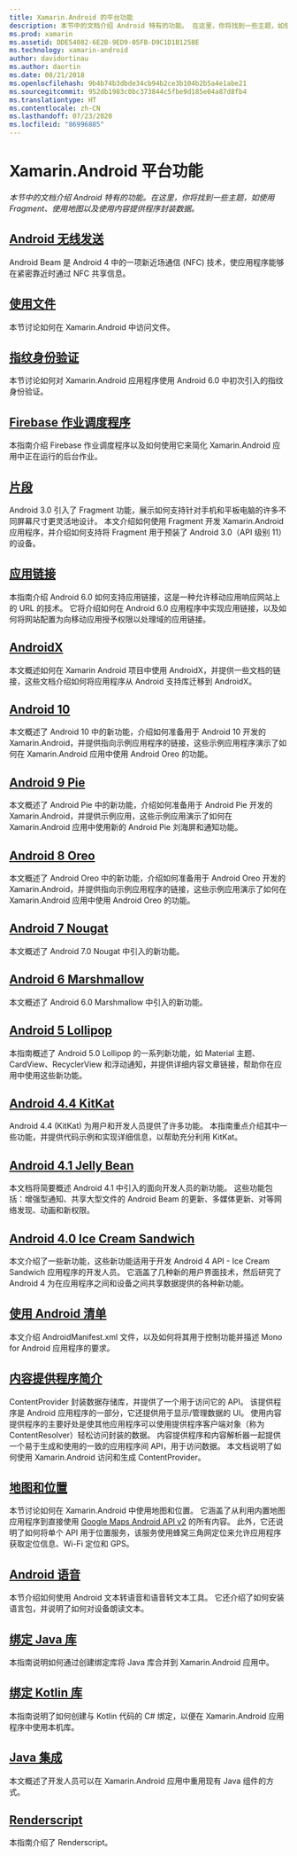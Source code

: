 ```yaml
---
title: Xamarin.Android 的平台功能
description: 本节中的文档介绍 Android 特有的功能。 在这里，你将找到一些主题，如使用 Fragment、使用地图以及使用内容提供程序封装数据。
ms.prod: xamarin
ms.assetid: DDE54082-6E2B-9ED9-05FB-D9C1D1B1258E
ms.technology: xamarin-android
author: davidortinau
ms.author: daortin
ms.date: 08/21/2018
ms.openlocfilehash: 9b4b74b3dbde34cb94b2ce3b104b2b5a4e1abe21
ms.sourcegitcommit: 952db1983c0bc373844c5fbe9d185e04a87d8fb4
ms.translationtype: HT
ms.contentlocale: zh-CN
ms.lasthandoff: 07/23/2020
ms.locfileid: "86996885"
---
```

# <a name="xamarinandroid-platform-features"></a>Xamarin.Android 平台功能

_本节中的文档介绍 Android 特有的功能。在这里，你将找到一些主题，如使用 Fragment、使用地图以及使用内容提供程序封装数据。_

## <a name="android-beam"></a>[Android 无线发送](~/android/platform/android-beam.md)

Android Beam 是 Android 4 中的一项新近场通信 (NFC) 技术，使应用程序能够在紧密靠近时通过 NFC 共享信息。

## <a name="working-with-files"></a>[使用文件](~/android/platform/files/index.md)

本节讨论如何在 Xamarin.Android 中访问文件。

## <a name="fingerprint-authentication"></a>[指纹身份验证](~/android/platform/fingerprint-authentication/index.md)

本节讨论如何对 Xamarin.Android 应用程序使用 Android 6.0 中初次引入的指纹身份验证。

## <a name="firebase-job-dispatcher"></a>[Firebase 作业调度程序](~/android/platform/firebase-job-dispatcher.md)

本指南介绍 Firebase 作业调度程序以及如何使用它来简化 Xamarin.Android 应用中正在运行的后台作业。

## <a name="fragments"></a>[片段](~/android/platform/fragments/index.md)

Android 3.0 引入了 Fragment 功能，展示如何支持针对手机和平板电脑的许多不同屏幕尺寸更灵活地设计。 本文介绍如何使用 Fragment 开发 Xamarin.Android 应用程序，并介绍如何支持将 Fragment 用于预装了 Android 3.0（API 级别 11）的设备。

## <a name="app-linking"></a>[应用链接](~/android/platform/app-linking.md)

本指南介绍 Android 6.0 如何支持应用链接，这是一种允许移动应用响应网站上的 URL 的技术。 它将介绍如何在 Android 6.0 应用程序中实现应用链接，以及如何将网站配置为向移动应用授予权限以处理域的应用链接。

## <a name="androidx"></a>[AndroidX](~/android/platform/androidx.md)

本文概述如何在 Xamarin Android 项目中使用 AndroidX，并提供一些文档的链接，这些文档介绍如何将应用程序从 Android 支持库迁移到 AndroidX。

## <a name="android-10"></a>[Android 10](~/android/platform/android-10.md)

本文概述了 Android 10 中的新功能，介绍如何准备用于 Android 10 开发的 Xamarin.Android，并提供指向示例应用程序的链接，这些示例应用程序演示了如何在 Xamarin.Android 应用中使用 Android Oreo 的功能。

## <a name="android-9-pie"></a>[Android 9 Pie](~/android/platform/pie.md)

本文概述了 Android Pie 中的新功能，介绍如何准备用于 Android Pie 开发的 Xamarin.Android，并提供示例应用，这些示例应用演示了如何在 Xamarin.Android 应用中使用新的 Android Pie 刘海屏和通知功能。

## <a name="android-8-oreo"></a>[Android 8 Oreo](~/android/platform/oreo.md)

本文概述了 Android Oreo 中的新功能，介绍如何准备用于 Android Oreo 开发的 Xamarin.Android，并提供指向示例应用程序的链接，这些示例应用演示了如何在 Xamarin.Android 应用中使用 Android Oreo 的功能。

## <a name="android-7-nougat"></a>[Android 7 Nougat](~/android/platform/nougat.md)

本文概述了 Android 7.0 Nougat 中引入的新功能。

## <a name="android-6-marshmallow"></a>[Android 6 Marshmallow](~/android/platform/marshmallow.md)

本文概述了 Android 6.0 Marshmallow 中引入的新功能。

## <a name="android-5-lollipop"></a>[Android 5 Lollipop](~/android/platform/lollipop.md)

本指南概述了 Android 5.0 Lollipop 的一系列新功能，如 Material 主题、CardView、RecyclerView 和浮动通知，并提供详细内容文章链接，帮助你在应用中使用这些新功能。

## <a name="android-44-kitkat"></a>[Android 4.4 KitKat](~/android/platform/kitkat.md)

Android 4.4 (KitKat) 为用户和开发人员提供了许多功能。 本指南重点介绍其中一些功能，并提供代码示例和实现详细信息，以帮助充分利用 KitKat。

## <a name="android-41-jelly-bean"></a>[Android 4.1 Jelly Bean](~/android/platform/jelly-bean.md)

本文档将简要概述 Android 4.1 中引入的面向开发人员的新功能。 这些功能包括：增强型通知、共享大型文件的 Android Beam 的更新、多媒体更新、对等网络发现、动画和新权限。

## <a name="android-40-ice-cream-sandwich"></a>[Android 4.0 Ice Cream Sandwich](~/android/platform/ice-cream-sandwich.md)

本文介绍了一些新功能，这些新功能适用于开发 Android 4 API - Ice Cream Sandwich 应用程序的开发人员。
它涵盖了几种新的用户界面技术，然后研究了 Android 4 为在应用程序之间和设备之间共享数据提供的各种新功能。

## <a name="working-with-the-android-manifest"></a>[使用 Android 清单](android-manifest.md)

本文介绍 AndroidManifest.xml 文件，以及如何将其用于控制功能并描述 Mono for Android 应用程序的要求。

## <a name="introduction-to-content-providers"></a>[内容提供程序简介](~/android/platform/content-providers/index.md)

ContentProvider 封装数据存储库，并提供了一个用于访问它的 API。 该提供程序是 Android 应用程序的一部分，它还提供用于显示/管理数据的 UI。 使用内容提供程序的主要好处是使其他应用程序可以使用提供程序客户端对象（称为 ContentResolver）轻松访问封装的数据。 内容提供程序和内容解析器一起提供一个易于生成和使用的一致的应用程序间 API，用于访问数据。 本文档说明了如何使用 Xamarin.Android 访问和生成 ContentProvider。

## <a name="maps-and-location"></a>[地图和位置](~/android/platform/maps-and-location/index.md)

本节讨论如何在 Xamarin.Android 中使用地图和位置。 它涵盖了从利用内置地图应用程序到直接使用 [Google Maps Android API v2](https://developers.google.com/maps/documentation/android/) 的所有内容。 此外，它还说明了如何将单个 API 用于位置服务，该服务使用蜂窝三角网定位来允许应用程序获取定位信息、Wi-Fi 定位和 GPS。

## <a name="android-speech"></a>[Android 语音](~/android/platform/speech.md)

本节介绍如何使用 Android 文本转语音和语音转文本工具。 它还介绍了如何安装语言包，并说明了如何对设备朗读文本。

## <a name="binding-a-java-library"></a>[绑定 Java 库](binding-java-library/index.md)

本指南说明如何通过创建绑定库将 Java 库合并到 Xamarin.Android 应用中。

## <a name="bind-a-kotlin-library"></a>[绑定 Kotlin 库](binding-kotlin-library/index.md)

本指南说明了如何创建与 Kotlin 代码的 C# 绑定，以便在 Xamarin.Android 应用程序中使用本机库。

## <a name="java-integration"></a>[Java 集成](java-integration/index.md)

本文概述了开发人员可以在 Xamarin.Android 应用中重用现有 Java 组件的方式。

## <a name="renderscript"></a>[Renderscript](renderscript.md)

本指南介绍了 Renderscript。
